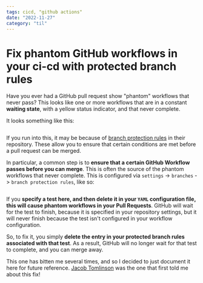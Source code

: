 ```yaml
---
tags: cicd, "github actions"
date: "2022-11-27"
category: "til"
---
```


# Fix phantom GitHub workflows in your ci-cd with protected branch rules

Have you ever had a GitHub pull request show "phantom" workflows that never pass?
This looks like one or more workflows that are in a constant **waiting state**, with a yellow status indicator, and that never complete.

It looks something like this:

```{image} https://user-images.githubusercontent.com/1839645/204134864-da2541f0-ff4f-4d9f-8c80-aa8c4437d8a0.png
```

If you run into this, it may be because of [branch protection rules](https://docs.github.com/en/repositories/configuring-branches-and-merges-in-your-repository/defining-the-mergeability-of-pull-requests/about-protected-branches) in their repository.
These allow you to ensure that certain conditions are met before a pull request can be merged.

In particular, a common step is to **ensure that a certain GitHub Workflow passes before you can merge**.
This is often the source of the phantom workflows that never complete.
This is configured via `settings` -> `branches` -> `branch protection rules`, like so:

```{image} https://user-images.githubusercontent.com/1839645/204134952-fb5b8aa5-f8bb-4bd9-92ec-c66bf653387a.png
```

If you **specify a test here, and then delete it in your `YAML` configuration file, this will cause phantom workflows in your Pull Requests**.
GitHub will wait for the test to finish, because it is specified in your repository settings, but it will never finish because the test isn't configured in your workflow configuration.

So, to fix it, you simply **delete the entry in your protected branch rules associated with that test**.
As a result, GitHub will no longer wait for that test to complete, and you can merge away.

This one has bitten me several times, and so I decided to just document it here for future reference.
[Jacob Tomlinson](https://jacobtomlinson.dev/) was the one that first told me about this fix!
